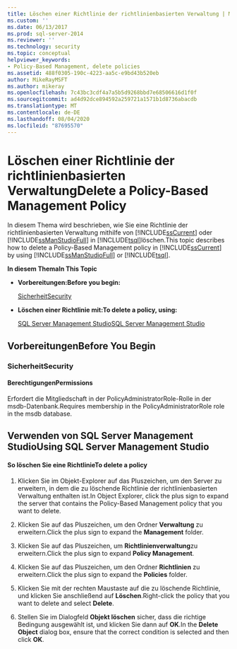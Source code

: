 ```yaml
---
title: Löschen einer Richtlinie der richtlinienbasierten Verwaltung | Microsoft-Dokumentation
ms.custom: ''
ms.date: 06/13/2017
ms.prod: sql-server-2014
ms.reviewer: ''
ms.technology: security
ms.topic: conceptual
helpviewer_keywords:
- Policy-Based Management, delete policies
ms.assetid: 488f0305-190c-4223-aa5c-e9bd43b520eb
author: MikeRayMSFT
ms.author: mikeray
ms.openlocfilehash: 7c43bc3cdf4a7a5b5d9268bbd7e68506616d1f0f
ms.sourcegitcommit: ad4d92dce894592a259721a1571b1d8736abacdb
ms.translationtype: MT
ms.contentlocale: de-DE
ms.lasthandoff: 08/04/2020
ms.locfileid: "87695570"
---
```

# <a name="delete-a-policy-based-management-policy"></a><span data-ttu-id="919bc-102">Löschen einer Richtlinie der richtlinienbasierten Verwaltung</span><span class="sxs-lookup"><span data-stu-id="919bc-102">Delete a Policy-Based Management Policy</span></span>
  <span data-ttu-id="919bc-103">In diesem Thema wird beschrieben, wie Sie eine Richtlinie der richtlinienbasierten Verwaltung mithilfe von [!INCLUDE[ssCurrent](../../includes/sscurrent-md.md)] oder [!INCLUDE[ssManStudioFull](../../includes/ssmanstudiofull-md.md)] in [!INCLUDE[tsql](../../includes/tsql-md.md)]löschen.</span><span class="sxs-lookup"><span data-stu-id="919bc-103">This topic describes how to delete a Policy-Based Management policy in [!INCLUDE[ssCurrent](../../includes/sscurrent-md.md)] by using [!INCLUDE[ssManStudioFull](../../includes/ssmanstudiofull-md.md)] or [!INCLUDE[tsql](../../includes/tsql-md.md)].</span></span>  
  
 <span data-ttu-id="919bc-104">**In diesem Thema**</span><span class="sxs-lookup"><span data-stu-id="919bc-104">**In This Topic**</span></span>  
  
-   <span data-ttu-id="919bc-105">**Vorbereitungen:**</span><span class="sxs-lookup"><span data-stu-id="919bc-105">**Before you begin:**</span></span>  
  
     [<span data-ttu-id="919bc-106">Sicherheit</span><span class="sxs-lookup"><span data-stu-id="919bc-106">Security</span></span>](#Security)  
  
-   <span data-ttu-id="919bc-107">**Löschen einer Richtlinie mit:**</span><span class="sxs-lookup"><span data-stu-id="919bc-107">**To delete a policy, using:**</span></span>  
  
     [<span data-ttu-id="919bc-108">SQL Server Management Studio</span><span class="sxs-lookup"><span data-stu-id="919bc-108">SQL Server Management Studio</span></span>](#SSMSProcedure)  
  
##  <a name="before-you-begin"></a><a name="BeforeYouBegin"></a> <span data-ttu-id="919bc-109">Vorbereitungen</span><span class="sxs-lookup"><span data-stu-id="919bc-109">Before You Begin</span></span>  
  
###  <a name="security"></a><a name="Security"></a> <span data-ttu-id="919bc-110">Sicherheit</span><span class="sxs-lookup"><span data-stu-id="919bc-110">Security</span></span>  
  
####  <a name="permissions"></a><a name="Permissions"></a> <span data-ttu-id="919bc-111">Berechtigungen</span><span class="sxs-lookup"><span data-stu-id="919bc-111">Permissions</span></span>  
 <span data-ttu-id="919bc-112">Erfordert die Mitgliedschaft in der PolicyAdministratorRole-Rolle in der msdb-Datenbank.</span><span class="sxs-lookup"><span data-stu-id="919bc-112">Requires membership in the PolicyAdministratorRole role in the msdb database.</span></span>  
  
##  <a name="using-sql-server-management-studio"></a><a name="SSMSProcedure"></a> <span data-ttu-id="919bc-113">Verwenden von SQL Server Management Studio</span><span class="sxs-lookup"><span data-stu-id="919bc-113">Using SQL Server Management Studio</span></span>  
  
#### <a name="to-delete-a-policy"></a><span data-ttu-id="919bc-114">So löschen Sie eine Richtlinie</span><span class="sxs-lookup"><span data-stu-id="919bc-114">To delete a policy</span></span>  
  
1.  <span data-ttu-id="919bc-115">Klicken Sie im Objekt-Explorer auf das Pluszeichen, um den Server zu erweitern, in dem die zu löschende Richtlinie der richtlinienbasierten Verwaltung enthalten ist.</span><span class="sxs-lookup"><span data-stu-id="919bc-115">In Object Explorer, click the plus sign to expand the server that contains the Policy-Based Management policy that you want to delete.</span></span>  
  
2.  <span data-ttu-id="919bc-116">Klicken Sie auf das Pluszeichen, um den Ordner **Verwaltung** zu erweitern.</span><span class="sxs-lookup"><span data-stu-id="919bc-116">Click the plus sign to expand the **Management** folder.</span></span>  
  
3.  <span data-ttu-id="919bc-117">Klicken Sie auf das Pluszeichen, um **Richtlinienverwaltung**zu erweitern.</span><span class="sxs-lookup"><span data-stu-id="919bc-117">Click the plus sign to expand **Policy Management**.</span></span>  
  
4.  <span data-ttu-id="919bc-118">Klicken Sie auf das Pluszeichen, um den Ordner **Richtlinien** zu erweitern.</span><span class="sxs-lookup"><span data-stu-id="919bc-118">Click the plus sign to expand the **Policies** folder.</span></span>  
  
5.  <span data-ttu-id="919bc-119">Klicken Sie mit der rechten Maustaste auf die zu löschende Richtlinie, und klicken Sie anschließend auf **Löschen**.</span><span class="sxs-lookup"><span data-stu-id="919bc-119">Right-click the policy that you want to delete and select **Delete**.</span></span>  
  
6.  <span data-ttu-id="919bc-120">Stellen Sie im Dialogfeld **Objekt löschen** sicher, dass die richtige Bedingung ausgewählt ist, und klicken Sie dann auf **OK**.</span><span class="sxs-lookup"><span data-stu-id="919bc-120">In the **Delete Object** dialog box, ensure that the correct condition is selected and then click **OK**.</span></span>  
  
  

